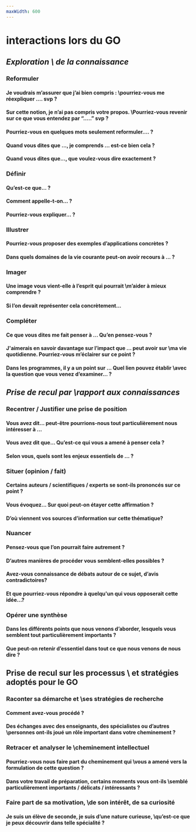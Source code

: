 ```yaml
---
maxWidth: 600
---
```


# interactions lors du GO <!--fold-->

## *Exploration \\ de la connaissance* <!--fold-->

### Reformuler <!--fold-->
####  Je voudrais m’assurer que j’ai bien compris : \\pourriez-vous me réexpliquer .... svp ?
#### Sur cette notion, je n’ai pas compris votre propos. \\Pourriez-vous revenir sur ce que vous entendez par “.....” svp ?
#### Pourriez-vous en quelques mots seulement reformuler.... ?
#### Quand vous dites que ..., je comprends ... est-ce bien cela ?
#### Quand vous dites que..., que voulez-vous dire exactement ?

### Définir <!--fold-->
#### Qu’est-ce que... ?
#### Comment appelle-t-on... ?
#### Pourriez-vous expliquer... ?

### Illustrer <!--fold-->
#### Pourriez-vous proposer des exemples d’applications concrètes ?
#### Dans quels domaines de la vie courante peut-on avoir recours à ... ?

### Imager <!--fold-->
#### Une image vous vient-elle à l’esprit qui pourrait \\m’aider à mieux comprendre ?
####  Si l’on devait représenter cela concrètement...

### Compléter <!--fold-->
#### Ce que vous dites me fait penser à ... Qu’en pensez-vous ?
#### J'aimerais en savoir davantage sur l’impact que ... peut avoir sur \\ma vie quotidienne. Pourriez-vous m’éclairer sur ce point ?
#### Dans les programmes, il y a un point sur ... Quel lien pouvez établir \\avec la question que vous venez d’examiner... ?


## *Prise de recul par \\rapport aux connaissances* <!--fold-->

### Recentrer / Justifier une prise de position <!--fold-->

#### Vous avez dit... peut-être pourrions-nous tout particulièrement nous intéresser à ...
#### Vous avez dit que... Qu’est-ce qui vous a amené à penser cela ?
#### Selon vous, quels sont les enjeux essentiels de ... ?

### Situer (opinion / fait) <!--fold-->
#### Certains auteurs / scientifiques / experts se sont-ils prononcés sur ce point ?
#### Vous évoquez... Sur quoi peut-on étayer cette affirmation ?
#### D’où viennent vos sources d’information sur cette thématique?

### Nuancer <!--fold-->
#### Pensez-vous que l’on pourrait faire autrement ?
#### D’autres manières de procéder vous semblent-elles possibles ?
#### Avez-vous connaissance de débats autour de ce sujet, d’avis contradictoires?
#### Et que pourriez-vous répondre à quelqu'un qui vous opposerait cette idée...?

### Opérer une synthèse <!--fold-->
#### Dans les différents points que nous venons d’aborder, lesquels vous semblent tout particulièrement importants ?
#### Que peut-on retenir d’essentiel dans tout ce que nous venons de nous dire ?

## Prise de recul sur les processus \\ et stratégies adoptés pour le GO <!--fold-->
### Raconter sa démarche et \\ses stratégies de recherche <!--fold-->
#### Comment avez-vous procédé ?
#### Des échanges avec des enseignants, des spécialistes ou d’autres \\personnes ont-ils joué un rôle important dans votre cheminement ?

### Retracer et analyser le \\cheminement intellectuel <!--fold-->

#### Pourriez-vous nous faire part du cheminement qui \\vous a amené vers la formulation de cette question ?
#### Dans votre travail de préparation, certains moments vous ont-ils \\semblé particulièrement importants / délicats / intéressants ?

### Faire part de sa motivation, \\de son intérêt, de sa curiosité <!--fold-->
#### Je suis un élève de seconde, je suis d’une nature curieuse, \\qu’est-ce que je peux découvrir dans telle spécialité ?
